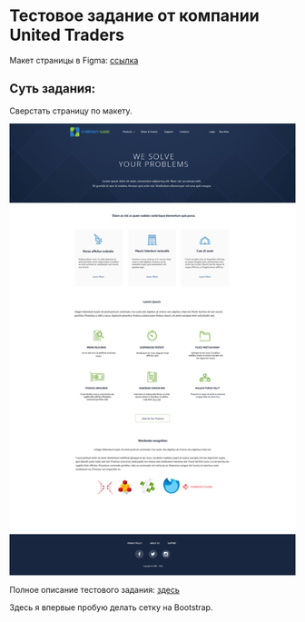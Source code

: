 # Тестовое задание от компании United Traders


Макет страницы в Figma: [ссылка](https://www.figma.com/file/D6Cn56BDGVMupa8i8y3Y4DQt/%D0%A2%D0%B5%D1%81%D1%82%D0%BE%D0%B2%D0%BE%D0%B5-%D0%B7%D0%B0%D0%B4%D0%B0%D0%BD%D0%B8%D0%B5-United-Traders?node-id=0%3A1)


## Суть задания:

Сверстать страницу по макету.

![Logo](./img/site.jpg)

Полное описание тестового задания: [здесь](test-markup-task.md)

Здесь я впервые пробую делать сетку на Bootstrap.